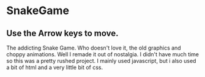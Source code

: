 # SnakeGame
Use the Arrow keys to move. 
----------------------------------------------------------------------------------------------------------------------------------------------------------------
The addicting Snake Game. 
Who doesn't love it, the old graphics and choppy animations. 
Well I remade it out of nostalgia. 
I didn't have much time so this was a pretty rushed project. 
I mainly used javascript, but i also used a bit of html and a very little bit of css.

